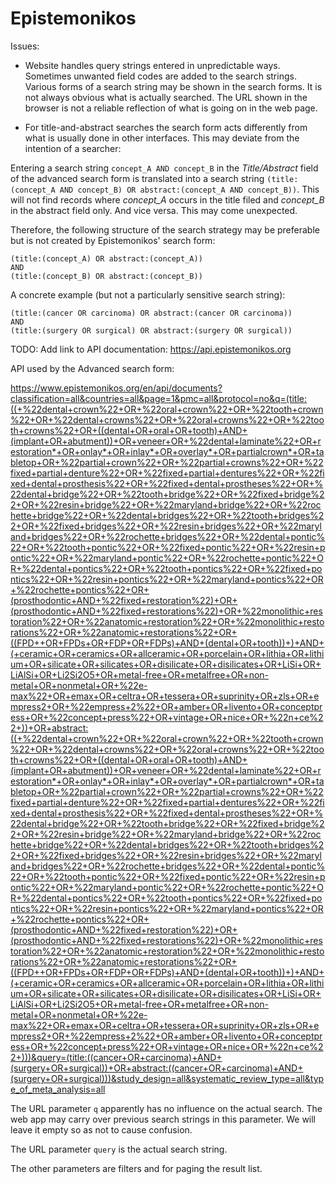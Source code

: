 Epistemonikos
==============================================================================

Issues:

* Website handles query strings entered in unpredictable ways. Sometimes unwanted field codes are added to the search strings. Various forms of a search string may be shown in the search forms. It is not always obvious what is actually searched. The URL shown in the browser is not a reliable reflection of what is going on in the web page.

* For title-and-abstract searches the search form acts differently from what is usually done in other interfaces. This may deviate from the intention of a searcher:

Entering a search string `concept_A AND concept_B` in the _Title/Abstract_ field of the advanced search form is translated into a search string `(title:(concept_A AND concept_B) OR abstract:(concept_A AND concept_B))`. This will not find records where _concept_A_ occurs in the title filed and _concept_B_ in the abstract field only. And vice versa. This may come unexpected.

Therefore, the following structure of the search strategy may be preferable but is not created by Epistemonikos' search form:

```
(title:(concept_A) OR abstract:(concept_A))
AND 
(title:(concept_B) OR abstract:(concept_B))
```

A concrete example (but not a particularly sensitive search string):

```
(title:(cancer OR carcinoma) OR abstract:(cancer OR carcinoma))
AND 
(title:(surgery OR surgical) OR abstract:(surgery OR surgical))
```

TODO: Add link to API documentation: <https://api.epistemonikos.org>

API used by the Advanced search form:

https://www.epistemonikos.org/en/api/documents?classification=all&countries=all&page=1&pmc=all&protocol=no&q=(title:((+%22dental+crown%22+OR+%22oral+crown%22+OR+%22tooth+crown%22+OR+%22dental+crowns%22+OR+%22oral+crowns%22+OR+%22tooth+crowns%22+OR+((dental+OR+oral+OR+tooth)+AND+(implant+OR+abutment))+OR+veneer+OR+%22dental+laminate%22+OR+restoration*+OR+onlay*+OR+inlay*+OR+overlay*+OR+partialcrown*+OR+tabletop+OR+%22partial+crown%22+OR+%22partial+crowns%22+OR+%22fixed+partial+denture%22+OR+%22fixed+partial+dentures%22+OR+%22fixed+dental+prosthesis%22+OR+%22fixed+dental+prostheses%22+OR+%22dental+bridge%22+OR+%22tooth+bridge%22+OR+%22fixed+bridge%22+OR+%22resin+bridge%22+OR+%22maryland+bridge%22+OR+%22rochette+bridge%22+OR+%22dental+bridges%22+OR+%22tooth+bridges%22+OR+%22fixed+bridges%22+OR+%22resin+bridges%22+OR+%22maryland+bridges%22+OR+%22rochette+bridges%22+OR+%22dental+pontic%22+OR+%22tooth+pontic%22+OR+%22fixed+pontic%22+OR+%22resin+pontic%22+OR+%22maryland+pontic%22+OR+%22rochette+pontic%22+OR+%22dental+pontics%22+OR+%22tooth+pontics%22+OR+%22fixed+pontics%22+OR+%22resin+pontics%22+OR+%22maryland+pontics%22+OR+%22rochette+pontics%22+OR+(prosthodontic+AND+%22fixed+restoration%22)+OR+(prosthodontic+AND+%22fixed+restorations%22)+OR+%22monolithic+restoration%22+OR+%22anatomic+restoration%22+OR+%22monolithic+restorations%22+OR+%22anatomic+restorations%22+OR+((FPD++OR+FPDs+OR+FDP+OR+FDPs)+AND+(dental+OR+tooth))+)+AND+(+ceramic+OR+ceramics+OR+allceramic+OR+porcelain+OR+lithia+OR+lithium+OR+silicate+OR+silicates+OR+disilicate+OR+disilicates+OR+LiSi+OR+LiAlSi+OR+Li2Si2O5+OR+metal-free+OR+metalfree+OR+non-metal+OR+nonmetal+OR+%22e-max%22+OR+emax+OR+celtra+OR+tessera+OR+suprinity+OR+zls+OR+empress2+OR+%22empress+2%22+OR+amber+OR+livento+OR+conceptpress+OR+%22concept+press%22+OR+vintage+OR+nice+OR+%22n+ce%22+))+OR+abstract:((+%22dental+crown%22+OR+%22oral+crown%22+OR+%22tooth+crown%22+OR+%22dental+crowns%22+OR+%22oral+crowns%22+OR+%22tooth+crowns%22+OR+((dental+OR+oral+OR+tooth)+AND+(implant+OR+abutment))+OR+veneer+OR+%22dental+laminate%22+OR+restoration*+OR+onlay*+OR+inlay*+OR+overlay*+OR+partialcrown*+OR+tabletop+OR+%22partial+crown%22+OR+%22partial+crowns%22+OR+%22fixed+partial+denture%22+OR+%22fixed+partial+dentures%22+OR+%22fixed+dental+prosthesis%22+OR+%22fixed+dental+prostheses%22+OR+%22dental+bridge%22+OR+%22tooth+bridge%22+OR+%22fixed+bridge%22+OR+%22resin+bridge%22+OR+%22maryland+bridge%22+OR+%22rochette+bridge%22+OR+%22dental+bridges%22+OR+%22tooth+bridges%22+OR+%22fixed+bridges%22+OR+%22resin+bridges%22+OR+%22maryland+bridges%22+OR+%22rochette+bridges%22+OR+%22dental+pontic%22+OR+%22tooth+pontic%22+OR+%22fixed+pontic%22+OR+%22resin+pontic%22+OR+%22maryland+pontic%22+OR+%22rochette+pontic%22+OR+%22dental+pontics%22+OR+%22tooth+pontics%22+OR+%22fixed+pontics%22+OR+%22resin+pontics%22+OR+%22maryland+pontics%22+OR+%22rochette+pontics%22+OR+(prosthodontic+AND+%22fixed+restoration%22)+OR+(prosthodontic+AND+%22fixed+restorations%22)+OR+%22monolithic+restoration%22+OR+%22anatomic+restoration%22+OR+%22monolithic+restorations%22+OR+%22anatomic+restorations%22+OR+((FPD++OR+FPDs+OR+FDP+OR+FDPs)+AND+(dental+OR+tooth))+)+AND+(+ceramic+OR+ceramics+OR+allceramic+OR+porcelain+OR+lithia+OR+lithium+OR+silicate+OR+silicates+OR+disilicate+OR+disilicates+OR+LiSi+OR+LiAlSi+OR+Li2Si2O5+OR+metal-free+OR+metalfree+OR+non-metal+OR+nonmetal+OR+%22e-max%22+OR+emax+OR+celtra+OR+tessera+OR+suprinity+OR+zls+OR+empress2+OR+%22empress+2%22+OR+amber+OR+livento+OR+conceptpress+OR+%22concept+press%22+OR+vintage+OR+nice+OR+%22n+ce%22+)))&query=(title:((cancer+OR+carcinoma)+AND+(surgery+OR+surgical))+OR+abstract:((cancer+OR+carcinoma)+AND+(surgery+OR+surgical)))&study_design=all&systematic_review_type=all&type_of_meta_analysis=all

The URL parameter `q` apparently has no influence on the actual search. The web app may carry over previous search strings in this parameter. We will leave it empty so as not to cause confusion.

The URL parameter `query` is the actual search string.


The other parameters are filters and for paging the result list.

